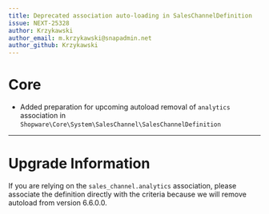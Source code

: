 ```yaml
---
title: Deprecated association auto-loading in SalesChannelDefinition
issue: NEXT-25328
author: Krzykawski
author_email: m.krzykawski@snapadmin.net
author_github: Krzykawski
---
```

# Core
* Added preparation for upcoming autoload removal of `analytics` association in `Shopware\Core\System\SalesChannel\SalesChannelDefinition`
___
# Upgrade Information
If you are relying on the `sales_channel.analytics` association, please associate the definition directly with the criteria because we will remove autoload from version 6.6.0.0.
